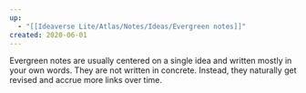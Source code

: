 ```yaml
---
up:
  - "[[Ideaverse Lite/Atlas/Notes/Ideas/Evergreen notes]]"
created: 2020-06-01
---
```


Evergreen notes are usually centered on a single idea and written mostly in your own words. They are not written in concrete. Instead, they naturally get revised and accrue more links over time.